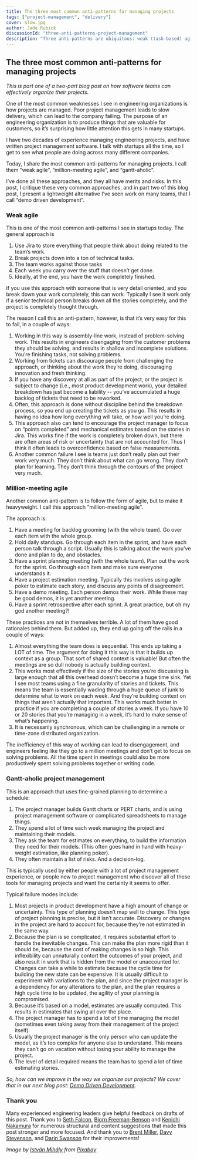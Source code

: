 ```yaml
---
title: The three most common anti-patterns for managing projects
tags: ["project-management", "delivery"]
cover: slow.jpg
author: Jade Rubick
discussionId: "three-anti-patterns-project-management"
description: "Three anti-patterns are ubiquitous: weak (task-based) agile, million-meeting agile, and Gantt-aholic project management. Describes them and links to better alternatives."
---
```


<re-img src="slow.jpg"></re-img>

## The three most common anti-patterns for managing projects

_This is part one of a two-part blog post on how software teams can effectively organize their projects._

One of the most common weaknesses I see in engineering organizations is how projects are managed. Poor project management leads to slow delivery, which can lead to the company failing. The purpose of an engineering organization is to produce things that are valuable for customers, so it’s surprising how little attention this gets in many startups.

I have two decades of experience managing engineering projects, and have written project management software. I talk with startups all the time, so I get to see what people are doing across many different companies. 

Today, I share the most common anti-patterns for managing projects. I call them “weak agile”, “million-meeting agile”, and “gantt-aholic”. 

I’ve done all these approaches, and they all have merits and risks. In this post, I critique these very common approaches, and in part two of this blog post, I present a lightweight alternative I’ve seen work on many teams, that I call “demo driven development”.

### Weak agile

This is one of the most common anti-patterns I see in startups today. The general approach is

1. Use Jira to store everything that people think about doing related to the team’s work.
2. Break projects down into a ton of technical tasks. 
3. The team works against those tasks
4. Each week you carry over the stuff that doesn’t get done. 
5. Ideally, at the end, you have the work completely finished.

If you use this approach with someone that is very detail oriented, and you break down your work completely, this can work. Typically I see it work only if a senior technical person breaks down all the stories completely, and the project is completely thought through. 

The reason I call this an anti-pattern, however, is that it’s very easy for this to fail, in a couple of ways: 

1. Working in this way is assembly-line work, instead of problem-solving work. This results in engineers disengaging from the customer problems they should be solving, and results in shallow and incomplete solutions. You’re finishing tasks, not solving problems. 
2. Working from tickets can discourage people from challenging the approach, or thinking about the work they’re doing, discouraging innovation and fresh thinking.
3. If you have any discovery at all as part of the project, or the project is subject to change (i.e., most product development work), your detailed breakdown has just become a liability -- you’ve accumulated a huge backlog of tickets that need to be reworked. 
4. Often, this approach is done without discipline behind the breakdown process, so you end up creating the tickets as you go. This results in having no idea how long everything will take, or how well you’re doing.
5. This approach also can tend to encourage the project manager to focus on “points completed” and mechanical estimates based on the stories in Jira. This works fine if the work is completely broken down, but there are often areas of risk or uncertainty that are not accounted for. Thus I think it often leads to overconfidence based on false measurements.
6. Another common failure I see is teams just don’t really plan out their work very much. They don’t think about what can go wrong. They don’t plan for learning. They don’t think through the contours of the project very much. 


### Million-meeting agile

Another common anti-pattern is to follow the form of agile, but to make it heavyweight. I call this approach “million-meeting agile”. 

The approach is:

1. Have a meeting for backlog grooming (with the whole team). Go over each item with the whole group.
2. Hold daily standups. Go through each item in the sprint, and have each person talk through a script. Usually this is talking about the work you’ve done and plan to do, and obstacles. 
3. Have a sprint planning meeting (with the whole team). Plan out the work for the sprint. Go through each item and make sure everyone understands it. 
4. Have a project estimation meeting. Typically this involves using agile poker to estimate each story, and discuss any points of disagreement.
5. Have a demo meeting. Each person demos their work. While these may be good demos, it is yet another meeting. 
6. Have a sprint retrospective after each sprint. A great practice, but oh my god another meeting?!

These practices are not in themselves terrible. A lot of them have good rationales behind them. But added up, they end up going off the rails in a couple of ways:

1. Almost everything the team does is sequential. This ends up taking a LOT of time. The argument for doing it this way is that it builds up context as a group. That sort of shared context is valuable! But often the meetings are so dull nobody is actually building context.
2. This works most effectively if the size of the stories you’re discussing is large enough that all this overhead doesn’t become a huge time sink. Yet I see most teams using a fine granularity of stories and tickets. This means the team is essentially wading through a huge queue of junk to determine what to work on each week. And they’re building context on things that aren’t actually that important. This works much better in practice if you are completing a couple of stories a week. If you have 10 or 20 stories that you’re managing in a week, it’s hard to make sense of what’s happening.
3. It is necessarily synchronous, which can be challenging in a remote or time-zone distributed organization. 

The inefficiency of this way of working can lead to disengagement, and engineers feeling like they go to a million meetings and don’t get to focus on solving problems. All the time spent in meetings could also be more productively spent solving problems together or writing code.


### Gantt-aholic project management

This is an approach that uses fine-grained planning to determine a schedule:

1. The project manager builds Gantt charts or PERT charts, and is using project management software or complicated spreadsheets to manage things. 
2. They spend a lot of time each week managing the project and maintaining their models.
3. They ask the team for estimates on everything, to build the information they need for their models. (This often goes hand in hand with heavy-weight estimation, like planning poker).
4. They often maintain a list of risks. And a decision-log.

This is typically used by either people with a lot of project management experience, or people new to project management who discover all of these tools for managing projects and want the certainty it seems to offer.

Typical failure modes include:

1. Most projects in product development have a high amount of change or uncertainty. This type of planning doesn’t map well to change. This type of project planning is precise, but it isn’t accurate. Discovery or changes in the project are hard to account for, because they’re not estimated in the same way. 
2. Because the plan is so complicated, it requires substantial effort to handle the inevitable changes. This can make the plan more rigid than it should be, because the cost of making changes is so high. This inflexibility can unnaturally contort the outcomes of your project, and also result in work that is hidden from the model or unaccounted for. Changes can take a while to estimate because the cycle time for building the new state can be expensive. It is usually difficult to experiment with variations to the plan, and since the project manager is a dependency for any alterations to the plan, and the plan requires a high cycle time to be updated, the agility of your planning is compromised. 
3. Because it’s based on a model, estimates are usually computed. This results in estimates that swing all over the place. 
4. The project manager has to spend a lot of time managing the model (sometimes even taking away from their management of the project itself). 
5. Usually the project manager is the only person who can update the model, as it’s too complex for anyone else to understand. This means they can’t go on vacation without losing your ability to manage the project.
6. The level of detail required means the team has to spend a lot of time estimating stories.

_So, how can we improve in the way we organize our projects? We cover that in our next blog post: [Demo Driven Development](/demo-driven-development)._


### Thank you

Many experienced engineering leaders give helpful feedback on drafts of this post. Thank you to [Seth Falcon](https://www.linkedin.com/in/sethfalcon/), [Bjorn Freeman-Benson](https://www.linkedin.com/in/bjornfreemanbenson/) and [Kenichi Nakamura](https://www.linkedin.com/in/kenichi/) for numerous structural and content suggestions that made this post stronger and more focused. And thank you to [Brent Miller](https://www.linkedin.com/in/foliosus/), [Davy Stevenson](https://www.linkedin.com/in/davystevenson/), and [Darin Swanson](https://www.linkedin.com/in/darinswanson/) for their improvements! 

_Image by <a href="https://pixabay.com/users/mhy-333962/">István Mihály</a> from <a href="https://pixabay.com/">Pixabay</a>_
